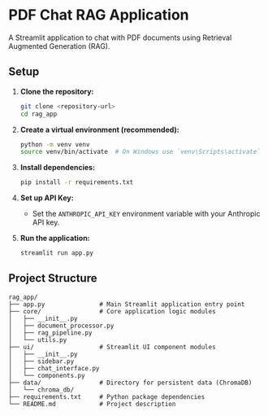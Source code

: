 # PDF Chat RAG Application

A Streamlit application to chat with PDF documents using Retrieval Augmented Generation (RAG).

## Setup

1.  **Clone the repository:**
    ```bash
    git clone <repository-url>
    cd rag_app
    ```

2.  **Create a virtual environment (recommended):**
    ```bash
    python -m venv venv
    source venv/bin/activate  # On Windows use `venv\Scripts\activate`
    ```

3.  **Install dependencies:**
    ```bash
    pip install -r requirements.txt
    ```

4.  **Set up API Key:**
    - Set the `ANTHROPIC_API_KEY` environment variable with your Anthropic API key.

5.  **Run the application:**
    ```bash
    streamlit run app.py
    ```

## Project Structure

```
rag_app/
├── app.py               # Main Streamlit application entry point
├── core/                # Core application logic modules
│   ├── __init__.py
│   ├── document_processor.py
│   ├── rag_pipeline.py
│   └── utils.py
├── ui/                  # Streamlit UI component modules
│   ├── __init__.py
│   ├── sidebar.py
│   ├── chat_interface.py
│   └── components.py
├── data/                # Directory for persistent data (ChromaDB)
│   └── chroma_db/
├── requirements.txt     # Python package dependencies
└── README.md            # Project description
``` 